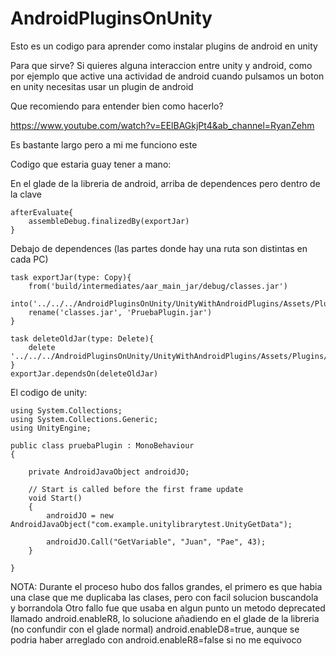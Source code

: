 # AndroidPluginsOnUnity

Esto es un codigo para aprender como instalar plugins de android en unity

Para que sirve?
  Si quieres alguna interaccion entre unity y android, como por ejemplo que active una actividad de android cuando pulsamos un boton en unity necesitas usar un plugin de android
  
 Que recomiendo para entender bien como hacerlo? 
 
  https://www.youtube.com/watch?v=EElBAGkjPt4&ab_channel=RyanZehm
  
  Es bastante largo pero a mi me funciono este
 
Codigo que estaria guay tener a mano:

  En el glade de la libreria de android, arriba de dependences pero dentro de la clave
  
    afterEvaluate{
        assembleDebug.finalizedBy(exportJar)
    }
  
  Debajo de dependences (las partes donde hay una ruta son distintas en cada PC)

    task exportJar(type: Copy){
        from('build/intermediates/aar_main_jar/debug/classes.jar')
        into('../../../AndroidPluginsOnUnity/UnityWithAndroidPlugins/Assets/Plugins/Android')
        rename('classes.jar', 'PruebaPlugin.jar')
    }

    task deleteOldJar(type: Delete){
        delete '../../../AndroidPluginsOnUnity/UnityWithAndroidPlugins/Assets/Plugins/Android/PruebaPlugin.jar'
    }
    exportJar.dependsOn(deleteOldJar)
    
  El codigo de unity:
    
    using System.Collections;
    using System.Collections.Generic;
    using UnityEngine;

    public class pruebaPlugin : MonoBehaviour
    {

        private AndroidJavaObject androidJO;

        // Start is called before the first frame update
        void Start()
        {
            androidJO = new AndroidJavaObject("com.example.unitylibrarytest.UnityGetData");

            androidJO.Call("GetVariable", "Juan", "Pae", 43);
        }

    }
    
    
 
  NOTA:
    Durante el proceso hubo dos fallos grandes, el primero es que habia una clase que me duplicaba las clases, pero con facil solucion buscandola y borrandola
    Otro fallo fue que usaba en algun punto un metodo deprecated llamado android.enableR8, lo solucione añadiendo en el glade de la libreria (no confundir con el glade normal) android.enableD8=true, aunque se podria haber arreglado con android.enableR8=false si no me equivoco
